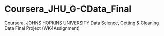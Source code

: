 # Coursera_JHU_G-CData_Final
Coursera, JOHNS HOPKINS UNIVERSITY Data Science, Getting &amp; Cleaning Data Final Project (WK4Assignment)
